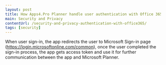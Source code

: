 ```yaml
---
layout: post
title: How Apps4.Pro Planner handle user authentication with Office 365?
main: Security and Privacy
contentUrl: /security-and-privacy-authentication-with-office365/
tags: [security]
---
```

When user sign-in, the app redirects the user to Microsoft Sign-in page (https://login.microsoftonline.com/common), once the user completed the sign-in process, the app gets access token and use it for further communication between the app and Microsoft Planner. 